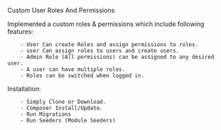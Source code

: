 Custom User Roles And Permissions



Implemented a custom roles & permissions which include following features:


		- User Can create Roles and assign permissions to roles.
		- user Can assign roles to users and create users.
		- Admin Role (All permissions) can be assigned to any desired user.
		- A user can have multiple roles.
		- Roles can be switched when logged in.
		
Installation:

		- Simply Clone or Download.
		- Composer Install/Update.
		- Run Migrations
		- Run Seeders (Module Seeders)
